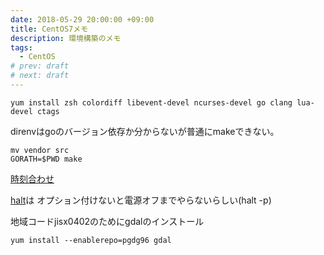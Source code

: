 ```yaml
---
date: 2018-05-29 20:00:00 +09:00
title: CentOS7メモ
description: 環境構築のメモ
tags:
  - CentOS
# prev: draft
# next: draft
---
```


```
yum install zsh colordiff libevent-devel ncurses-devel go clang lua-devel ctags
```

direnvはgoのバージョン依存か分からないが普通にmakeできない。
```
mv vendor src
GORATH=$PWD make
```

[時刻合わせ](https://qiita.com/Pirlo/items/c4c23cc1ba2b1d3c0673)

[halt](https://eng-entrance.com/linux-command-halt)は
オプション付けないと電源オフまでやらないらしい(halt -p)

地域コードjisx0402のためにgdalのインストール
```
yum install --enablerepo=pgdg96 gdal
```
